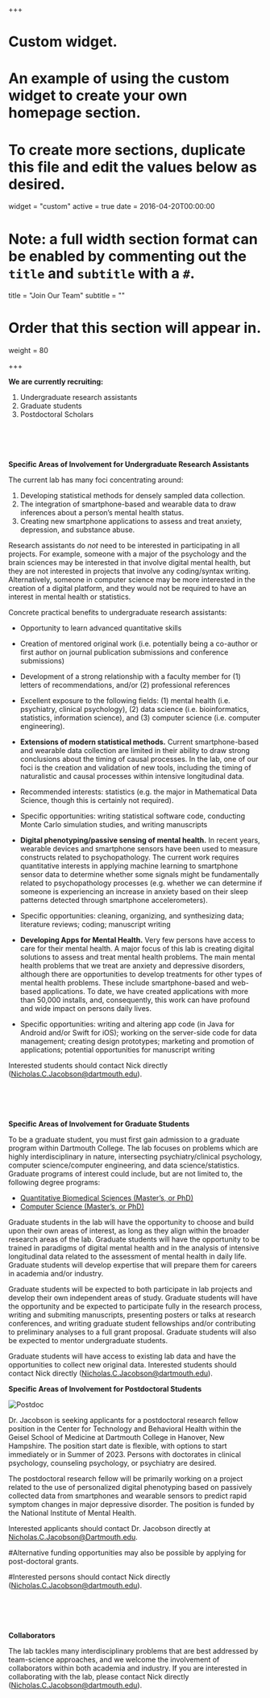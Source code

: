 +++
# Custom widget.
# An example of using the custom widget to create your own homepage section.
# To create more sections, duplicate this file and edit the values below as desired.
widget = "custom"
active = true
date = 2016-04-20T00:00:00

# Note: a full width section format can be enabled by commenting out the `title` and `subtitle` with a `#`.
title = "Join Our Team"
subtitle = ""

# Order that this section will appear in.
weight = 80

+++


**We are currently recruiting:**

1.	Undergraduate research assistants
2.	Graduate students
3. Postdoctoral Scholars

<br/><br/>
<br/><br/>
**Specific Areas of Involvement for Undergraduate Research Assistants**

The current lab has many foci concentrating around:

1. Developing statistical methods for densely sampled data collection.
2. The integration of smartphone-based and wearable data to draw inferences about a person’s mental health status.
3. Creating new smartphone applications to assess and treat anxiety, depression, and substance abuse. 

Research assistants do *not* need to be interested in participating in all projects. For example, someone with a major of the psychology and the brain sciences may be interested in that involve digital mental health, but they are not interested in projects that involve any coding/syntax writing. Alternatively, someone in computer science may be more interested in the creation of a digital platform, and they would not be required to have an interest in mental health or statistics. 

Concrete practical benefits to undergraduate research assistants:

* Opportunity to learn advanced quantitative skills
* Creation of mentored original work (i.e. potentially being a co-author or first author on journal publication submissions and conference submissions)
* Development of a strong relationship with a faculty member for (1) letters of recommendations, and/or (2) professional references
* Excellent exposure to the following fields: (1) mental health (i.e. psychiatry, clinical psychology), (2) data science (i.e. bioinformatics, statistics, information science), and (3) computer science (i.e. computer engineering).

* **Extensions of modern statistical methods.** Current smartphone-based and wearable data collection are limited in their ability to draw strong conclusions about the timing of causal processes. In the lab, one of our foci is the creation and validation of new tools, including the timing of naturalistic and causal processes within intensive longitudinal data. 
* Recommended interests: statistics (e.g. the major in Mathematical Data Science, though this is certainly not required).
* Specific opportunities: writing statistical software code, conducting Monte Carlo simulation studies, and writing manuscripts

* **Digital phenotyping/passive sensing of mental health.** In recent years, wearable devices and smartphone sensors have been used to measure constructs related to psychopathology. The current work requires quantitative interests in applying machine learning to smartphone sensor data to determine whether some signals might be fundamentally related to psychopathology processes (e.g. whether we can determine if someone is experiencing an increase in anxiety based on their sleep patterns detected through smartphone accelerometers). 
* Specific opportunities: cleaning, organizing, and synthesizing data; literature reviews; coding; manuscript writing

* **Developing Apps for Mental Health.** Very few persons have access to care for their mental health. A major focus of this lab is creating digital solutions to assess and treat mental health problems. The main mental health problems that we treat are anxiety and depressive disorders, although there are opportunities to develop treatments for other types of mental health problems. These include smartphone-based and web-based applications. To date, we have created applications with more than 50,000 installs, and, consequently, this work can have profound and wide impact on persons daily lives. 
* Specific opportunities: writing and altering app code (in Java for Android and/or Swift for iOS); working on the server-side code for data management; creating design prototypes; marketing and promotion of applications; potential opportunities for manuscript writing

Interested students should contact Nick directly (Nicholas.C.Jacobson@dartmouth.edu).

<br/><br/>
<br/><br/>
**Specific Areas of Involvement for Graduate Students**

To be a graduate student, you must first gain admission to a graduate program within Dartmouth College. 
The lab focuses on problems which are highly interdisciplinary in nature, intersecting psychiatry/clinical psychology, computer science/computer engineering, and data science/statistics. Graduate programs of interest could include, but are not limited to, the following degree programs:

* [Quantitative Biomedical Sciences (Master’s, or PhD)](https://www.dartmouth.edu/~qbs/)
* [Computer Science (Master’s, or PhD)](http://web.cs.dartmouth.edu/)


Graduate students in the lab will have the opportunity to choose and build upon their own areas of interest, as long as they align within the broader research areas of the lab. Graduate students will have the opportunity to be trained in paradigms of digital mental health and in the analysis of intensive longitudinal data related to the assessment of mental health in daily life. Graduate students will develop expertise that will prepare them for careers in academia and/or industry. 

Graduate students will be expected to both participate in lab projects and develop their own independent areas of study. Graduate students will have the opportunity and be expected to participate fully in the research process, writing and submiting manuscripts, presenting posters or talks at research conferences, and writing graduate student fellowships and/or contributing to preliminary analyses to a full grant proposal. Graduate students will also be expected to mentor undergraduate students. 

Graduate students will have access to existing lab data and have the opportunities to collect new original data.
Interested students should contact Nick directly (Nicholas.C.Jacobson@dartmouth.edu).

**Specific Areas of Involvement for Postdoctoral Students**

![Postdoc](/img/NIMH_Postdoctoral_Position_Posting_2.png)

Dr. Jacobson is seeking applicants for a postdoctoral research fellow position in the Center for Technology and Behavioral Health within the Geisel School of Medicine at Dartmouth College in Hanover, New Hampshire. The position start date is flexible, with options to start immediately or in Summer of 2023. Persons with doctorates in clinical psychology, counseling psychology, or psychiatry are desired. 

The postdoctoral research fellow will be primarily working on a project related to the use of personalized digital phenotyping based on passively collected data from smartphones and wearable sensors to predict rapid symptom changes in major depressive disorder. The position is funded by the National Institute of Mental Health.  

Interested applicants should contact Dr. Jacobson directly at Nicholas.C.Jacobson@Dartmouth.edu.


#Alternative funding opportunities may also be possible by applying for post-doctoral grants. 

#Interested persons should contact Nick directly (Nicholas.C.Jacobson@dartmouth.edu).



<br/><br/>
<br/><br/>
**Collaborators**

The lab tackles many interdisciplinary problems that are best addressed by team-science approaches, and we welcome the involvement of collaborators within both academia and industry. If you are interested in collaborating with the lab, please contact Nick directly (Nicholas.C.Jacobson@dartmouth.edu).
